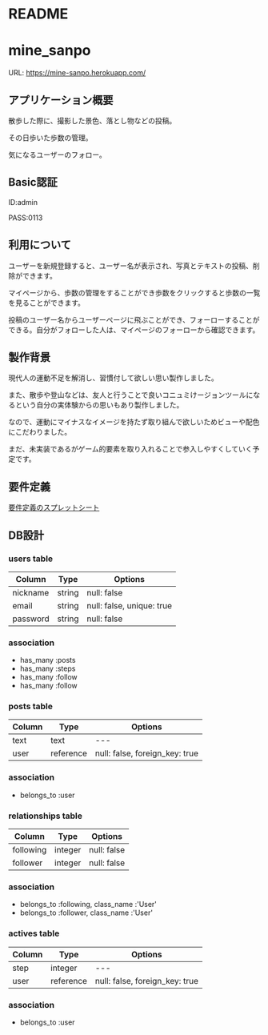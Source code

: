 # README
# mine_sanpo
URL: https://mine-sanpo.herokuapp.com/

## アプリケーション概要
散歩した際に、撮影した景色、落とし物などの投稿。 

その日歩いた歩数の管理。 

気になるユーザーのフォロー。 

## Basic認証
ID:admin 

PASS:0113

## 利用について
ユーザーを新規登録すると、ユーザー名が表示され、写真とテキストの投稿、削除ができます。 

マイページから、歩数の管理をすることができ歩数をクリックすると歩数の一覧を見ることができます。 

投稿のユーザー名からユーザーページに飛ぶことができ、フォーローすることができる。自分がフォローした人は、マイページのフォーローから確認できます。 

## 製作背景
現代人の運動不足を解消し、習慣付して欲しい思い製作しました。 

また、散歩や登山などは、友人と行うことで良いコニュミけージョンツールになるという自分の実体験からの思いもあり製作しました。 

なので、運動にマイナスなイメージを持たず取り組んで欲しいためビューや配色にこだわりました。 

まだ、未実装であるがゲーム的要素を取り入れることで参入しやすくしていく予定です。 

## 要件定義
[要件定義のスプレットシート](https://docs.google.com/spreadsheets/d/1GhmgjHPcO_fbAHJPb_TEfYqrB5owMXZHWTDQNK9EAK0/edit?usp=sharing)

## DB設計
### users table
|Column|Type|Options|
|------|----|-------|
|nickname|string|null: false|
|email|string|null: false, unique: true|
|password|string|null: false|

### association 
- has_many :posts
- has_many :steps
- has_many :follow
- has_many :follow

### posts table
|Column|Type|Options|
|------|----|-------|
|text|text|---|
|user|reference|null: false, foreign_key: true|

### association
- belongs_to :user

### relationships table
|Column|Type|Options|
|------|----|-------|
|following|integer|null: false|
|follower|integer|null: false|

### association 
- belongs_to :following, class_name :'User'
- belongs_to :follower, class_name :'User'

### actives table
|Column|Type|Options|
|------|----|-------|
|step|integer|---|
|user|reference|null: false, foreign_key: true|

### association
- belongs_to :user
